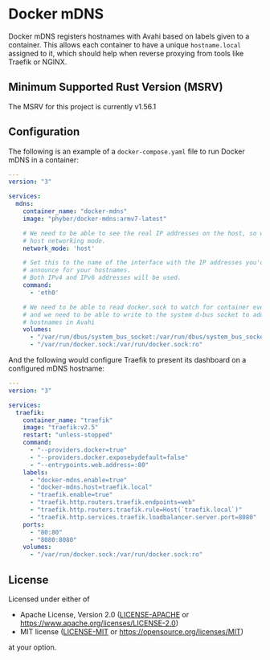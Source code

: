 # Docker mDNS

Docker mDNS registers hostnames with Avahi based on labels given to a
container. This allows each container to have a unique `hostname.local`
assigned to it, which should help when reverse proxying from tools like
Traefik or NGINX.

## Minimum Supported Rust Version (MSRV)

The MSRV for this project is currently v1.56.1

## Configuration

The following is an example of a `docker-compose.yaml` file to run Docker mDNS
in a container:

```yaml
---
version: "3"

services:
  mdns:
    container_name: "docker-mdns"
    image: "phyber/docker-mdns:armv7-latest"

    # We need to be able to see the real IP addresses on the host, so we need
    # host networking mode.
    network_mode: 'host'

    # Set this to the name of the interface with the IP addresses you'd like to
    # announce for your hostnames.
    # Both IPv4 and IPv6 addresses will be used.
    command:
      - 'eth0'

    # We need to be able to read docker.sock to watch for container events,
    # and we need to be able to write to the system d-bus socket to add
    # hostnames in Avahi
    volumes:
      - "/var/run/dbus/system_bus_socket:/var/run/dbus/system_bus_socket:rw"
      - "/var/run/docker.sock:/var/run/docker.sock:ro"
```

And the following would configure Traefik to present its dashboard on a
configured mDNS hostname:

```yaml
---
version: "3"

services:
  traefik:
    container_name: "traefik"
    image: "traefik:v2.5"
    restart: "unless-stopped"
    command:
      - "--providers.docker=true"
      - "--providers.docker.exposebydefault=false"
      - "--entrypoints.web.address=:80"
    labels:
      - "docker-mdns.enable=true"
      - "docker-mdns.host=traefik.local"
      - "traefik.enable=true"
      - "traefik.http.routers.traefik.endpoints=web"
      - "traefik.http.routers.traefik.rule=Host(`traefik.local`)"
      - "traefik.http.services.traefik.loadbalancer.server.port=8080"
    ports:
      - "80:80"
      - "8080:8080"
    volumes:
      - "/var/run/docker.sock:/var/run/docker.sock:ro"
```

## License

Licensed under either of

  * Apache License, Version 2.0
    ([LICENSE-APACHE] or https://www.apache.org/licenses/LICENSE-2.0)
  * MIT license
    ([LICENSE-MIT] or https://opensource.org/licenses/MIT)

at your option.

<!-- links -->
[LICENSE-APACHE]: LICENSE-APACHE
[LICENSE-MIT]: LICENSE-MIT
